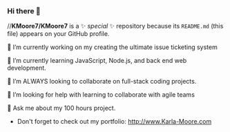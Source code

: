 ### Hi there 👋

//**KMoore7/KMoore7** is a ✨ _special_ ✨ repository because its `README.md` (this file) appears on your GitHub profile.


 🔭 I’m currently working on my creating the ultimate issue ticketing system
 
 🌱 I’m currently learning JavaScript, Node.js, and back end web development.
 
 👯 I’m ALWAYS looking to collaborate on full-stack coding projects. 
  
 🤔 I’m looking for help with learning to collaborate with agile teams
 
 💬 Ask me about my 100 hours project.
 
 * Don't forget to check out my portfolio: http://www.Karla-Moore.com
